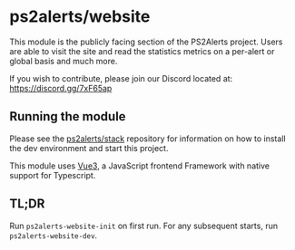 # ps2alerts/website
This module is the publicly facing section of the PS2Alerts project. Users are able to visit the site and read the statistics metrics on a per-alert or global basis and much more.

If you wish to contribute, please join our Discord located at: https://discord.gg/7xF65ap

## Running the module

Please see the [ps2alerts/stack](https://github.com/ps2alerts/stack) repository for information on how to install the dev environment and start this project.

This module uses [Vue3](https://v3.vuejs.org/), a JavaScript frontend Framework with native support for Typescript. 

## TL;DR

Run `ps2alerts-website-init` on first run. For any subsequent starts, run `ps2alerts-website-dev`.
